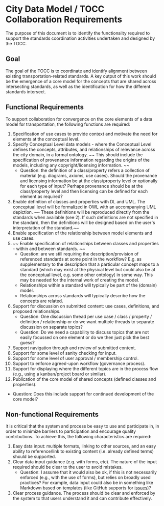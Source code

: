 # City Data Model / TOCC Collaboration Requirements

The purpose of this document is to identify the functionality required to support the standards coordination activities undertaken and designed by the TOCC.

## Goal
The goal of the TOCC is to coordinate and identify alignment between existing transportation-related standards. A key output of this work should be the emergence of a core model for the concepts that are shared across intersecting standards, as well as the identification for how the different standards intersect.

## Functional Requirements
To support collaboration for convergence on the core elements of a data model for transportation, the following functions are required:
1. Specification of use cases to provide context and motivate the need for elements at the conceptual level.
2. Specify Conceptual Level data models - where the Conceptual Level defines the concepts, attributes, and relationships of relevance across the city domain, in a formal ontology.
   ~~ This should include the specification of provenance information regarding the origins of the models, including any copyright/licensing information. ~~
   * Question: the definition of a class/property refers a collection of material (e.g. diagrams, axioms, use cases). Should the provenance and licensing information be at the class/property level or optionally for each type of input? Perhaps provenance should be at the class/property level and then licensing can be defined for each element as required?
3. Enable definition of classes and properties with DL and UML. The conceptual level will be formalized in OWL with an accompanying UML depiction.
   ~~ These definitions will be reproduced directly from the standards when available (see 2). If such definitions are not specified in the standard, then the definitions will be designed based on the user's interpretation of the standard.~~
4. Enable specification of the relationship between model elements and use cases. 
5. ~~ Enable specification of relationships between classes and properties - within and between standards. ~~
   * Question: are we still requiring the description/provision of referenced standards at some point in the workflow? E.g. as supplementary to the description that a particular concept maps to a standard (which may exist at the physical level but could also be at the conceptual level, e.g. some other ontology) in some way. This may be needed for the internal work of creating the model.
   * Relationships within a standard will typically be part of the (domain) model.
   * Relationships across standards will typically describe how the concepts are related.
6. Support for discussion on submitted content: use cases, definitions, and proposed relationships.
   * Question: One discussion thread per use case / class / property / definition / relationship or do we want multiple threads to separate discussion on separate topics?
   * Question: Do we need a capability to discuss topics that are not easily focussed on one element or do we then just pick the best guess?
7. Support navigation through and review of submitted content.
8. Support for some level of sanity checking for input.
9. Support for some level of user approval / membership control.
10. Support to enforce agreed-upon workflow (governance process).
11. Support for displaying where the different topics are in the process flow (e.g., using a kanban/project board or similar).
12. Publication of the core model of shared concepts (defined classes and properties).
   * Question: Does this include support for continued development of the core model?

## Non-functional Requirements
It is critical that the system and process be easy to use and participate in, in order to minimize barriers to participation and encourage quality contributions. To achieve this, the following characteristics are required:
1. Easy data input: multiple formats, linking to other sources, and an easy ability to reference/link to existing content (i.e. already defined terms) should be supported.
2. Clear data input guidance (e.g. with forms, etc). The nature of the input required should be clear to the user to avoid mistakes.
   * Question: I assume that it would also be ok, if this is not necessarily enforced (e.g., with the use of forms), but relies on broadly used practices? For example, data input could also be in something like Markdown based on templates (like GitHub supports for [issues](https://help.github.com/en/github/building-a-strong-community/configuring-issue-templates-for-your-repository))?
3. Clear process guidance. The process should be clear and enforced by the system to that users understand it and can contribute effectively.
